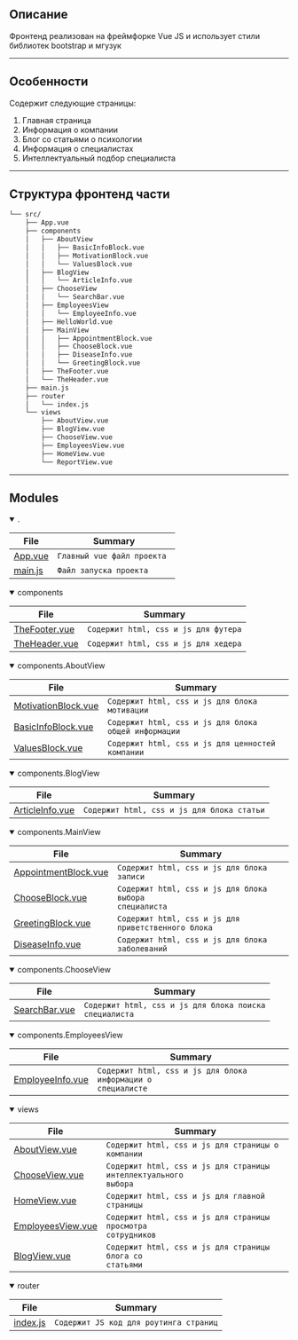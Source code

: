 ##  Описание
Фронтенд реализован на фреймфорке Vue JS и использует стили библиотек bootstrap и мгузук

---

##  Особенности

Содержит следующие страницы:
1. Главная страница
2. Информация о компании
3. Блог со статьями о психологии
4. Информация о cпециалистах
5. Интеллектуальный подбор специалиста

---

##  Структура фронтенд части

```sh
└── src/
    ├── App.vue
    ├── components
    │   ├── AboutView
    │   │   ├── BasicInfoBlock.vue
    │   │   ├── MotivationBlock.vue
    │   │   └── ValuesBlock.vue
    │   ├── BlogView
    │   │   └── ArticleInfo.vue
    │   ├── ChooseView
    │   │   └── SearchBar.vue
    │   ├── EmployeesView
    │   │   └── EmployeeInfo.vue
    │   ├── HelloWorld.vue
    │   ├── MainView
    │   │   ├── AppointmentBlock.vue
    │   │   ├── ChooseBlock.vue
    │   │   ├── DiseaseInfo.vue
    │   │   └── GreetingBlock.vue
    │   ├── TheFooter.vue
    │   └── TheHeader.vue
    ├── main.js
    ├── router
    │   └── index.js
    └── views
        ├── AboutView.vue
        ├── BlogView.vue
        ├── ChooseView.vue
        ├── EmployeesView.vue
        ├── HomeView.vue
        └── ReportView.vue
```

---

##  Modules

<details open><summary>.</summary>

| File               | Summary                         |
| ---                | ---                             |
| [App.vue](App.vue) | <code>Главный vue файл проекта </code> |
| [main.js](main.js) | <code>Файл запуска проекта</code> |

</details>

<details open><summary>components</summary>

| File                                        | Summary                         |
| ---                                         | ---                             |
| [TheFooter.vue](components/TheFooter.vue)   | <code>Содержит html, css и js для футера</code> |
| [TheHeader.vue](components/TheHeader.vue)   | <code>Содержит html, css и js для хедера</code> |

</details>

<details open><summary>components.AboutView</summary>

| File                                                            | Summary                         |
| ---                                                             | ---                             |
| [MotivationBlock.vue](components/AboutView/MotivationBlock.vue) | <code>Содержит html, css и js для блока мотивации</code> |
| [BasicInfoBlock.vue](components/AboutView/BasicInfoBlock.vue)   | <code>Содержит html, css и js для блока общей информации</code> |
| [ValuesBlock.vue](components/AboutView/ValuesBlock.vue)         | <code>Содержит html, css и js для ценностей компании</code> |

</details>

<details open><summary>components.BlogView</summary>

| File                                                   | Summary                         |
| ---                                                    | ---                             |
| [ArticleInfo.vue](components/BlogView/ArticleInfo.vue) | <code>Содержит html, css и js для блока статьи</code> |

</details>

<details open><summary>components.MainView</summary>

| File                                                             | Summary                         |
| ---                                                              | ---                             |
| [AppointmentBlock.vue](components/MainView/AppointmentBlock.vue) | <code>Содержит html, css и js для блока записи</code> |
| [ChooseBlock.vue](components/MainView/ChooseBlock.vue)           | <code>Содержит html, css и js для блока выбора специалиста</code> |
| [GreetingBlock.vue](components/MainView/GreetingBlock.vue)       | <code>Содержит html, css и js для приветственного блока</code> |
| [DiseaseInfo.vue](components/MainView/DiseaseInfo.vue)           | <code>Содержит html, css и js для блока заболеваний</code> |

</details>

<details open><summary>components.ChooseView</summary>

| File                                                 | Summary                         |
| ---                                                  | ---                             |
| [SearchBar.vue](components/ChooseView/SearchBar.vue) | <code>Содержит html, css и js для блока поиска специалиста</code> |

</details>

<details open><summary>components.EmployeesView</summary>

| File                                                          | Summary                         |
| ---                                                           | ---                             |
| [EmployeeInfo.vue](components/EmployeesView/EmployeeInfo.vue) | <code>Содержит html, css и js для блока информации о специалисте</code> |

</details>

<details open><summary>views</summary>

| File                                         | Summary                         |
| ---                                          | ---                             |
| [AboutView.vue](views/AboutView.vue)         | <code>Содержит html, css и js для страницы о компании</code> |
| [ChooseView.vue](views/ChooseView.vue)       | <code>Содержит html, css и js для страницы интеллектуального выбора</code> |
| [HomeView.vue](views/HomeView.vue)           | <code>Содержит html, css и js для главной страницы</code> |
| [EmployeesView.vue](views/EmployeesView.vue) | <code>Содержит html, css и js для страницы просмотра сотрудников</code> |
| [BlogView.vue](views/BlogView.vue)           | <code>Содержит html, css и js для страницы блога со статьями</code> |

</details>

<details open><summary>router</summary>

| File                        | Summary                         |
| ---                         | ---                             |
| [index.js](router/index.js) | <code>Содержит JS код для роутинга страниц</code> |

</details>
